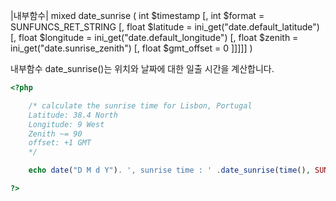 |내부함수|
mixed date_sunrise ( int $timestamp [, int $format = SUNFUNCS_RET_STRING [, float $latitude = ini_get("date.default_latitude") [, float $longitude = ini_get("date.default_longitude") [, float $zenith = ini_get("date.sunrise_zenith") [, float $gmt_offset = 0 ]]]]] )

내부함수 date_sunrise()는 위치와 날짜에 대한 일출 시간을 계산합니다.

```php
<?php

	/* calculate the sunrise time for Lisbon, Portugal
	Latitude: 38.4 North
	Longitude: 9 West
	Zenith ~= 90
	offset: +1 GMT
	*/

	echo date("D M d Y"). ', sunrise time : ' .date_sunrise(time(), SUNFUNCS_RET_STRING, 38.4, -9, 90, 1);

?>
```
